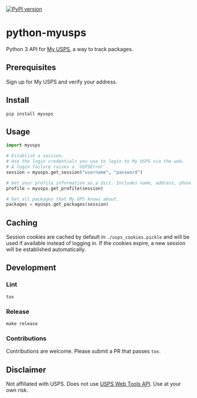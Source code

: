 [![PyPI version](https://badge.fury.io/py/myusps.svg)](https://badge.fury.io/py/myusps)

# python-myusps

Python 3 API for [My USPS](https://my.usps.com/mobileWeb/pages/intro/start.action), a way to track packages.

## Prerequisites

Sign up for My USPS and verify your address.

## Install

`pip install myusps`

## Usage

```python
import myusps

# Establish a session.
# Use the login credentials you use to login to My USPS via the web.
# A login failure raises a `USPSError`.
session = myusps.get_session("username", "password")

# Get your profile information as a dict. Includes name, address, phone, etc.
profile = myusps.get_profile(session)

# Get all packages that My UPS knows about.
packages = myusps.get_packages(session)
```

## Caching
Session cookies are cached by default in `./usps_cookies.pickle` and will be used if available instead of logging in. If the cookies expire, a new session will be established automatically.

## Development

### Lint

`tox`

### Release

`make release`

### Contributions

Contributions are welcome. Please submit a PR that passes `tox`.

## Disclaimer
Not affiliated with USPS. Does not use [USPS Web Tools API](https://www.usps.com/business/web-tools-apis/welcome.htm). Use at your own risk.
